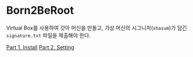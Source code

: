 # Born2BeRoot

Virtual Box를 사용하여 갓아 머신을 만들고, 가상 머신의 시그니처(`shasum`)가 담긴 `signature.txt` 파일을 제출해야 한다.

[Part 1. Install](./docs/install.md)
[Part 2. Setting](./docs/setting.md)
